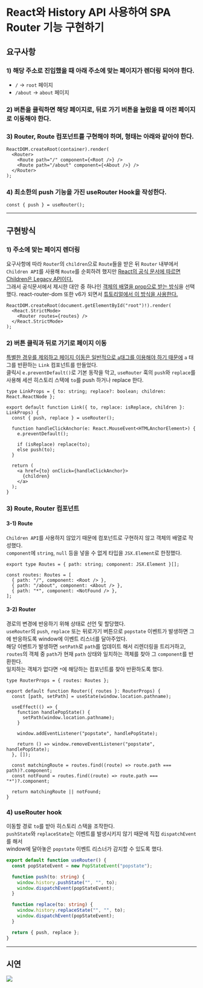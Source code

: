 # React와 History API 사용하여 SPA Router 기능 구현하기

## 요구사항

### 1) 해당 주소로 진입했을 때 아래 주소에 맞는 페이지가 렌더링 되어야 한다.

- `/` → `root` 페이지
- `/about` → `about` 페이지

### 2) 버튼을 클릭하면 해당 페이지로, 뒤로 가기 버튼을 눌렀을 때 이전 페이지로 이동해야 한다.

### 3) Router, Route 컴포넌트를 구현해야 하며, 형태는 아래와 같아야 한다.

```tsx
ReactDOM.createRoot(container).render(
  <Router>
    <Route path="/" component={<Root />} />
    <Route path="/about" component={<About />} />
  </Router>
);
```

### 4) 최소한의 push 기능을 가진 useRouter Hook을 작성한다.

```tsx
const { push } = useRouter();
```

---

## 구현방식

### 1) 주소에 맞는 페이지 렌더링

요구사항에 따라 `Router`의 `children`으로 `Route`들을 받은 뒤 `Router` 내부에서 `Children API`를 사용해 `Route`를 순회하려 했지만
[React의 공식 문서에 따르면 Children은 Legacy API이다.](https://react.dev/reference/react/Children)  
그래서 공식문서에서 제시한 대안 중 하나인 [객체의 배열을 prop으로 받는 방식](https://react.dev/reference/react/Children#accepting-an-array-of-objects-as-a-prop)을 선택했다. react-router-dom 또한 v6가 되면서 [튜토리얼에서 이 방식을 사용한다.](https://reactrouter.com/en/main/start/tutorial#adding-a-router)

```tsx
ReactDOM.createRoot(document.getElementById("root")!).render(
  <React.StrictMode>
    <Router routes={routes} />
  </React.StrictMode>
);
```

### 2) 버튼 클릭과 뒤로 가기로 페이지 이동

[특별한 경우를 제외하고 페이지 이동은 일반적으로 `a`태그를 이용해야 하기 때문에](https://developer.mozilla.org/en-US/docs/Learn/Accessibility/HTML#more_on_links) `a` 태그를 반환하는 `Link` 컴포넌트를 만들었다.  
클릭시 `e.preventDefault()`로 기본 동작을 막고, `useRouter` 훅의 `push`와 `replace`를 사용해 세션 히스토리 스택에 `to`를 push 하거나 replace 한다.

```tsx
type LinkProps = { to: string; replace?: boolean; children: React.ReactNode };

export default function Link({ to, replace: isReplace, children }: LinkProps) {
  const { push, replace } = useRouter();

  function handleClickAnchor(e: React.MouseEvent<HTMLAnchorElement>) {
    e.preventDefault();

    if (isReplace) replace(to);
    else push(to);
  }

  return (
    <a href={to} onClick={handleClickAnchor}>
      {children}
    </a>
  );
}
```

### 3) Route, Router 컴포넌트

#### 3-1) Route

`Children API`를 사용하지 않았기 때문에 컴포넌트로 구현하지 않고 객체의 배열로 작성했다.  
`component`에 `string`, `null` 등을 넣을 수 없게 타입을 `JSX.Element`로 한정했다.

```tsx
export type Routes = { path: string; component: JSX.Element }[];

const routes: Routes = [
  { path: "/", component: <Root /> },
  { path: "/about", component: <About /> },
  { path: "*", component: <NotFound /> },
];
```

#### 3-2) Router

경로의 변경에 반응하기 위해 상태로 선언 및 할당했다.  
`useRouter`의 `push`, `replace` 또는 뒤로가기 버튼으로 `popstate` 이벤트가 발생하면 그에 반응하도록 window에 이벤트 리스너를 달아주었다.  
해당 이벤트가 발생하면 `setPath`로 `path`를 업데이트 해서 리렌더링을 트리거하고, `routes`의 객체 중 `path`가 현재 `path` 상태와 일치하는 객체를 찾아 그 `component`를 반환한다.  
일치하는 객체가 없다면 `*`에 해당하는 컴포넌트를 찾아 반환하도록 했다.

```tsx
type RouterProps = { routes: Routes };

export default function Router({ routes }: RouterProps) {
  const [path, setPath] = useState(window.location.pathname);

  useEffect(() => {
    function handlePopState() {
      setPath(window.location.pathname);
    }

    window.addEventListener("popstate", handlePopState);

    return () => window.removeEventListener("popstate", handlePopState);
  }, []);

  const matchingRoute = routes.find((route) => route.path === path)?.component;
  const notFound = routes.find((route) => route.path === "*")?.component;

  return matchingRoute || notFound;
}
```

### 4) useRouter hook

이동할 경로 `to`를 받아 히스토리 스택을 조작한다.  
`pushState`와 `replaceState`는 이벤트를 발생시키지 않기 때문에 직접 `dispatchEvent`를 해서  
window에 달아놓은 `popstate` 이벤트 리스너가 감지할 수 있도록 했다.

```ts
export default function useRouter() {
  const popStateEvent = new PopStateEvent("popstate");

  function push(to: string) {
    window.history.pushState("", "", to);
    window.dispatchEvent(popStateEvent);
  }

  function replace(to: string) {
    window.history.replaceState("", "", to);
    window.dispatchEvent(popStateEvent);
  }

  return { push, replace };
}
```

---

## 시연

<img src='./router-demo.gif'>
